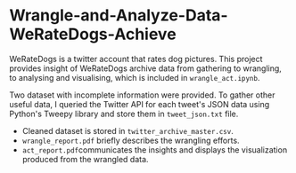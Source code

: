# Wrangle-and-Analyze-Data-WeRateDogs-Achieve
WeRateDogs is a twitter account that rates dog pictures. This project provides insight of WeRateDogs archive data from gathering to wrangling, to analysing and visualising, which is included in `wrangle_act.ipynb`.

Two dataset with incomplete information were provided. To gather other useful data, I queried the Twitter API for each tweet's JSON data using Python's Tweepy library and store them in `tweet_json.txt` file.

- Cleaned dataset is stored in `twitter_archive_master.csv`.
- `wrangle_report.pdf` briefly describes the wrangling efforts.
- `act_report.pdf`communicates the insights and displays the visualization produced from the wrangled data. 
